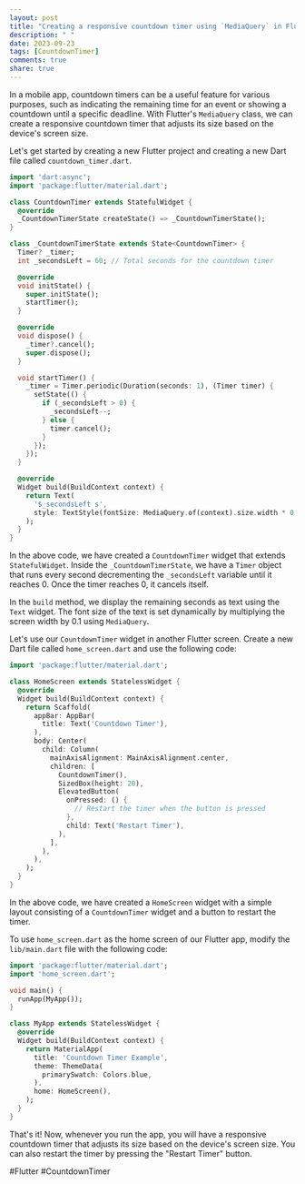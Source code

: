 ```yaml
---
layout: post
title: "Creating a responsive countdown timer using `MediaQuery` in Flutter"
description: " "
date: 2023-09-23
tags: [CountdownTimer]
comments: true
share: true
---
```


In a mobile app, countdown timers can be a useful feature for various purposes, such as indicating the remaining time for an event or showing a countdown until a specific deadline. With Flutter's `MediaQuery` class, we can create a responsive countdown timer that adjusts its size based on the device's screen size. 

Let's get started by creating a new Flutter project and creating a new Dart file called `countdown_timer.dart`. 

```dart
import 'dart:async';
import 'package:flutter/material.dart';

class CountdownTimer extends StatefulWidget {
  @override
  _CountdownTimerState createState() => _CountdownTimerState();
}

class _CountdownTimerState extends State<CountdownTimer> {
  Timer? _timer;
  int _secondsLeft = 60; // Total seconds for the countdown timer

  @override
  void initState() {
    super.initState();
    startTimer();
  }

  @override
  void dispose() {
    _timer?.cancel();
    super.dispose();
  }

  void startTimer() {
    _timer = Timer.periodic(Duration(seconds: 1), (Timer timer) {
      setState(() {
        if (_secondsLeft > 0) {
          _secondsLeft--;
        } else {
          timer.cancel();
        }
      });
    });
  }

  @override
  Widget build(BuildContext context) {
    return Text(
      '$_secondsLeft s',
      style: TextStyle(fontSize: MediaQuery.of(context).size.width * 0.1),
    );
  }
}
```

In the above code, we have created a `CountdownTimer` widget that extends `StatefulWidget`. Inside the `_CountdownTimerState`, we have a `Timer` object that runs every second decrementing the `_secondsLeft` variable until it reaches 0. Once the timer reaches 0, it cancels itself.

In the `build` method, we display the remaining seconds as text using the `Text` widget. The font size of the text is set dynamically by multiplying the screen width by 0.1 using `MediaQuery`.

Let's use our `CountdownTimer` widget in another Flutter screen. Create a new Dart file called `home_screen.dart` and use the following code:

```dart
import 'package:flutter/material.dart';

class HomeScreen extends StatelessWidget {
  @override
  Widget build(BuildContext context) {
    return Scaffold(
      appBar: AppBar(
        title: Text('Countdown Timer'),
      ),
      body: Center(
        child: Column(
          mainAxisAlignment: MainAxisAlignment.center,
          children: [
            CountdownTimer(),
            SizedBox(height: 20),
            ElevatedButton(
              onPressed: () {
                // Restart the timer when the button is pressed
              },
              child: Text('Restart Timer'),
            ),
          ],
        ),
      ),
    );
  }
}
```

In the above code, we have created a `HomeScreen` widget with a simple layout consisting of a `CountdownTimer` widget and a button to restart the timer.

To use `home_screen.dart` as the home screen of our Flutter app, modify the `lib/main.dart` file with the following code:

```dart
import 'package:flutter/material.dart';
import 'home_screen.dart';

void main() {
  runApp(MyApp());
}

class MyApp extends StatelessWidget {
  @override
  Widget build(BuildContext context) {
    return MaterialApp(
      title: 'Countdown Timer Example',
      theme: ThemeData(
        primarySwatch: Colors.blue,
      ),
      home: HomeScreen(),
    );
  }
}
```

That's it! Now, whenever you run the app, you will have a responsive countdown timer that adjusts its size based on the device's screen size. You can also restart the timer by pressing the "Restart Timer" button.

#Flutter #CountdownTimer